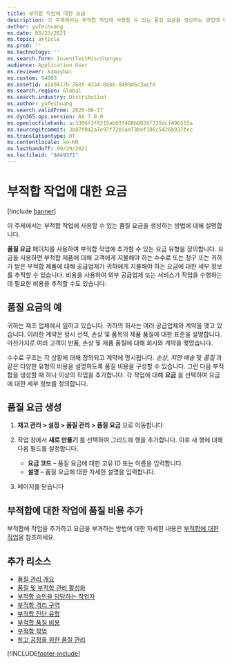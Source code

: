 ```yaml
---
title: 부적합 작업에 대한 요금
description: 이 주제에서는 부적합 작업에 사용할 수 있는 품질 요금을 생성하는 방법에 대해 설명합니다.
author: yufeihuang
ms.date: 03/23/2021
ms.topic: article
ms.prod: ''
ms.technology: ''
ms.search.form: InventTestMiscCharges
audience: Application User
ms.reviewer: kamaybac
ms.custom: 94003
ms.assetid: a1d9417b-268f-4334-8ab6-8499d6c3acf0
ms.search.region: Global
ms.search.industry: Distribution
ms.author: yufeihuang
ms.search.validFrom: 2020-06-17
ms.dyn365.ops.version: AX 7.0.0
ms.openlocfilehash: ac3306f3f9215ab03f408b8026f335dcf496515a
ms.sourcegitcommit: 3b87f042a7e97f72b5aa73bef186c5426b937fec
ms.translationtype: HT
ms.contentlocale: ko-KR
ms.lasthandoff: 09/29/2021
ms.locfileid: "8449371"
---
```

# <a name="charges-for-nonconformance-operations"></a>부적합 작업에 대한 요금

[!include [banner](../includes/banner.md)]

이 주제에서는 부적합 작업에 사용할 수 있는 품질 요금을 생성하는 방법에 대해 설명합니다.

**품질 요금** 페이지를 사용하여 부적합 작업에 추가할 수 있는 요금 유형을 정의합니다. 요금을 사용하면 부적합 제품에 대해 고객에게 지불해야 하는 수수료 또는 청구 또는 귀하가 받은 부적합 제품에 대해 공급업체가 귀하에게 지불해야 하는 요금에 대한 세부 정보를 추적할 수 있습니다. 비용을 사용하여 외부 공급업체 또는 서비스가 작업을 수행하는 데 필요한 비용을 추적할 수도 있습니다.

## <a name="examples-of-quality-charges"></a>품질 요금의 예

귀하는 제조 업체에서 일하고 있습니다. 귀하의 회사는 여러 공급업체와 계약을 맺고 있습니다. 이러한 계약은 정시 선적, 손상 및 품목의 제품 품질에 대한 표준을 설명합니다. 마찬가지로 여러 고객이 반품, 손상 및 제품 품질에 대해 회사와 계약을 맺었습니다.

수수료 구조는 각 상황에 대해 정의되고 계약에 명시됩니다. *손상*, *지연 배송* 및 *품질* 과 같은 다양한 유형의 비용을 설명하도록 품질 비용을 구성할 수 있습니다. 그런 다음 부적합을 생성할 때 하나 이상의 작업을 추가합니다. 각 작업에 대해 **요금** 을 선택하여 요금에 대한 세부 정보를 정의합니다.

## <a name="create-a-quality-charge"></a>품질 요금 생성

1. **재고 관리 \> 설정 \> 품질 관리 \> 픔질 요금** 으로 이동합니다.
1. 작업 창에서 **새로 만들기** 를 선택하여 그리드에 행을 추가합니다. 이후 새 행에 대해 다음 필드를 설정합니다.

    - **요금 코드** – 품질 요금에 대한 고유 ID 또는 이름을 입력합니다.
    - **설명** – 품질 요금에 대한 자세한 설명을 입력합니다.

1. 페이지를 닫습니다

## <a name="add-a-quality-charge-to-an-operation-for-a-nonconformance"></a>부적합에 대한 작업에 품질 비용 추가

부적합에 작업을 추가하고 요금을 부과하는 방법에 대한 자세한 내용은 [부적합에 대한 작업](quality-operations.md)을 참조하세요.

## <a name="additional-resources"></a>추가 리소스

- [품질 관리 개요](quality-management-processes.md)
- [품질 및 부적합 관리 활성화](enable-quality-management.md)
- [부적합 승인을 담당하는 작업자](quality-responsible-workers.md)
- [부적합 격리 구역](quality-quarantine-zones.md)
- [부적합 진단 유형](quality-diagnostic-types.md)
- [부적합 품질 비용](quality-charges.md)
- [부적합 작업](quality-operations.md)
- [창고 공정을 위한 품질 관리](quality-management-for-warehouses-processes.md)

[!INCLUDE[footer-include](../../includes/footer-banner.md)]
